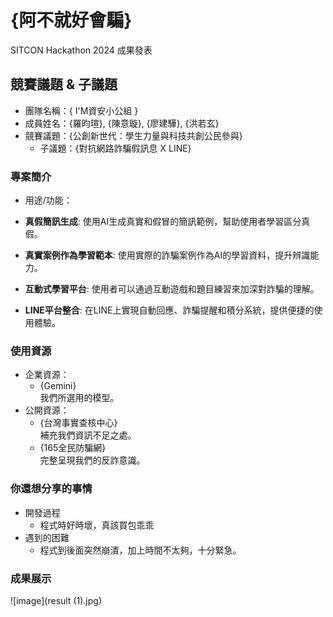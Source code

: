 # {阿不就好會騙}

SITCON Hackathon 2024 成果發表

## 競賽議題 & 子議題
- 團隊名稱：{ I'M資安小公組 }
- 成員姓名：{羅昀瑄}, {陳意璇}, {廖建驊}, {洪若玄}
- 競賽議題：{公創新世代：學生力量與科技共創公民參與}
    - 子議題：{對抗網路詐騙假訊息 X LINE}


### 專案簡介
- 用途/功能：

- **真假簡訊生成**: 
    使用AI生成真實和假冒的簡訊範例，幫助使用者學習區分真假。
- **真實案例作為學習範本**: 
    使用實際的詐騙案例作為AI的學習資料，提升辨識能力。
- **互動式學習平台**: 
    使用者可以通過互動遊戲和題目練習來加深對詐騙的理解。
- **LINE平台整合**: 
    在LINE上實現自動回應、詐騙提醒和積分系統，提供便捷的使用體驗。

### 使用資源
- 企業資源：
    - {Gemini}<br>
    我們所選用的模型。
- 公開資源：
    - {台灣事實查核中心}<br>
    補充我們資訊不足之處。
    - {165全民防騙網}<br>
    完整呈現我們的反詐意識。

### 你還想分享的事情
- 開發過程
  - 程式時好時壞，真該買包乖乖
- 遇到的困難
  - 程式到後面突然崩潰，加上時間不太夠，十分緊急。

### 成果展示
![image](result (1).jpg)
